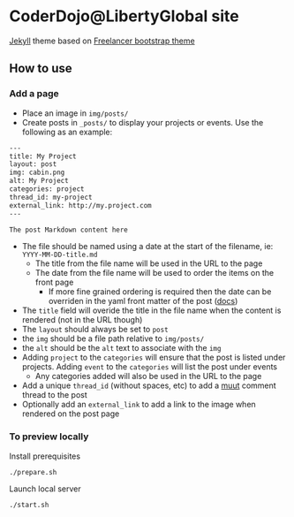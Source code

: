CoderDojo@LibertyGlobal site
============================

[Jekyll](http://jekyllrb.com/docs/home/) theme based on [Freelancer bootstrap theme ](http://startbootstrap.com/templates/freelancer/)

## How to use

### Add a page

 - Place an image in `img/posts/`
 - Create posts in `_posts/` to display your projects or events. Use the following as an example:

```txt
---
title: My Project
layout: post
img: cabin.png
alt: My Project
categories: project
thread_id: my-project
external_link: http://my.project.com
---

The post Markdown content here
```

- The file should be named using a date at the start of the filename, ie: `YYYY-MM-DD-title.md`
  - The title from the file name will be used in the URL to the page
  - The date from the file name will be used to order the items on the front page
    - If more fine grained ordering is required then the date can be overriden in the yaml front matter of the post ([docs](http://jekyllrb.com/docs/frontmatter/#predefined-variables-for-posts))
- The `title` field will overide the title in the file name when the content is rendered (not in the URL though)
- The `layout` should always be set to `post`
- the `img` should be a file path relative to `img/posts/`
- the `alt` should be the `alt` text to associate with the `img`
- Adding `project` to the `categories` will ensure that the post is listed under projects. Adding `event` to the `categories` will list the post under events
  - Any categories added will also be used in the URL to the page
- Add a unique `thread_id` (without spaces, etc) to add a [muut](https://muut.com/) comment thread to the post
- Optionally add an `external_link` to add a link to the image when rendered on the post page

### To preview locally

Install prerequisites

```
./prepare.sh
```

Launch local server

```
./start.sh
```

